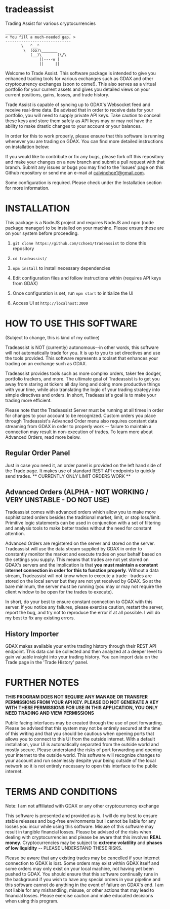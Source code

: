 # tradeassist
Trading Assist for various cryptocurrencies

 ```
 _____________________________
< You fill a much-needed gap. >
 -----------------------------
        \   ^__^
         \  (oo)\_______
            (__)\       )\/\
                ||----w |
                ||     ||                
```
Welcome to Trade Assist.  This software package is intended to give you enhanced trading tools for various exchanges such as GDAX and other cryptocurrency exchanges (soon to come!).  This also serves as a virtual portfolio for your current assets and gives you detailed views on your current positions, gains, losses, and trade history.  

Trade Assist is capable of syncing up to GDAX's Websocket feed and receive real-time data.  Be advised that in order to receive data for your portfolio, you will need to supply private API keys.  Take caution to conceal these keys and store them safely as API keys may or may not have the ability to make drastic changes to your account or your balances.

In order for this to work properly, please ensure that this software is running whenever you are trading on GDAX.  You can find more detailed instructions on installation below:

If you would like to contribute or fix any bugs, please fork off this repository and make your changes on a new branch and submit a pull request with that branch.  Submit any issues or bugs you may find to the 'Issues' page on this Github repository or send me an e-mail at calvinchoe1@gmail.com.

Some configuration is required.  Please check under the Installation section for more information.

# INSTALLATION

This package is a NodeJS project and requires NodeJS and npm (node package manager) to be installed on your machine.  Please ensure these are on your system before proceeding.

1.  `git clone https://github.com/cchoe1/tradeassist` to clone this repository

2.  `cd tradeassist/`

3.  `npm install` to install necessary dependencies

4.  Edit configuration files and follow instructions within (requires API keys from GDAX)

5.  Once configuration is set, run `npm start` to initialize the UI

6.  Access UI at `http://localhost:3000`

# HOW TO USE THIS SOFTWARE

(Subject to change, this is kind of my outline)

Tradeassist is NOT (currently) autonomous--in other words, this software will not automatically trade for you.  It is up to you to set directives and use the tools provided.  This software represents a toolset that enhances your trading on an exchange such as GDAX.  

Tradeassist provides tools such as more complex orders, taker fee dodger, portfolio trackers, and more.  The ultimate goal of Tradeassist is to get you away from staring at tickers all day long and doing more productive things with your time, while also translating the logic of your trading strategy into simple directives and orders.  In short, Tradeassist's goal is to make your trading more efficient.

Please note that the Tradeassist Server must be running at all times in order for changes to your account to be recognized.  Custom orders you place through Tradeassist's Advanced Order menu also requires constant data streaming from GDAX in order to properly work -- failure to maintain a connection may result in non-execution of trades.  To learn more about Advanced Orders, read more below.

## Regular Order Panel

Just in case you need it, an order panel is provided on the left hand side of the Trade page.  It makes use of standard REST API endpoints to quickly send trades.  ** CURRENTLY ONLY LIMIT ORDERS WORK **

## Advanced Orders (ALPHA - NOT WORKING / VERY UNSTABLE - **DO NOT USE**)

Tradeassist comes with advanced orders which allow you to make more sophisticated orders besides the traditional market, limit, or stop loss/limit.  Primitive logic statements can be used in conjunction with a set of filtering and analysis tools to make better trades without the need for constant attention.  

Advanced Orders are registered on the server and stored on the server.  Tradeassist will use the data stream supplied by GDAX in order to constantly monitor the market and execute trades on your behalf based on the settings you supply.  This means that trades are not yet stored on GDAX's servers and the implication is that **you must maintain a constant internet connection in order for this to function properly**. Without a data stream, Tradeassist will not know when to execute a trade--trades are stored on the local server but they are not yet received by GDAX.  So at the bare minimum, the server must be running (you may or may not require the client window to be open for the trades to execute).

In short, do your best to ensure constant connection to GDAX with this server.  If you notice any failures, please exercise caution, restart the server, report the bug, and try not to reproduce the error if at all possible.  I will do my best to fix any existing errors.

## History Importer

GDAX makes available your entire trading history through their REST API endpoint.  This data can be collected and then analyzed at a deeper level to gain valuable insight into your trading history.  You can import data on the Trade page in the 'Trade History' panel.

# FURTHER NOTES

**THIS PROGRAM DOES NOT REQUIRE ANY MANAGE OR TRANSFER PERMISSIONS FROM YOUR API KEY.  PLEASE DO NOT GENERATE A KEY WITH THESE PERMISSIONS FOR USE IN THIS APPLICATION, YOU ONLY NEED TRADING AND VIEW PERMISSIONS**

Public facing interfaces may be created through the use of port forwarding.  Please be advised that this system may not be entirely secured at the time of this writing and that you should be cautious when opening ports that allows you to connect to this UI from the outside internet.  With a default installation, your UI is automatically separated from the outside world and mostly secure.  Please understand the risks of port forwarding and opening your internet to the outside world.  This software will recognize changes to your account and run seamlessly despite your being outside of the local network so it is not entirely necessary to open this interface to the public internet.

# TERMS AND CONDITIONS

Note:  I am not affiliated with GDAX or any other cryptocurrency exchange

This software is presented and provided as is.  I will do my best to ensure stable releases and bug-free environments but I cannot be liable for any losses you incur while using this software.  Misuse of this software may result in tangible financial losses.  Please be advised of the risks when dealing with cryptocurrencies and please be aware that this involves **REAL money**.  Cryptocurrencies may be subject to **extreme volatility** and **phases of low liquidity** -- PLEASE UNDERSTAND THESE RISKS.

Please be aware that any existing trades may be cancelled if your internet connection to GDAX is lost. Some orders may exist within GDAX itself and some orders may only exist on your local machine, not having yet been pushed to GDAX.  You should ensure that this software continually runs in the background if you wish to have any special orders in your pipeline and this software cannot do anything in the event of failure on GDAX's end.  I am not liable for any mishandling, misuse, or other actions that may lead to financial losses.  Please exercise caution and make educated decisions when using this program.